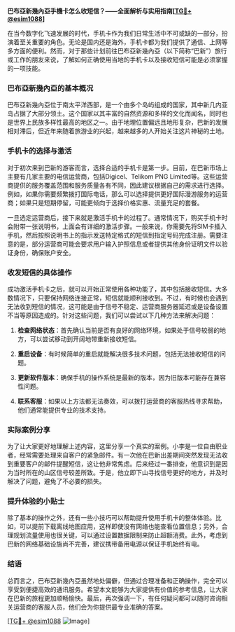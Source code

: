 **巴布亞新幾內亞手機卡怎么收短信？——全面解析与实用指南[[TG💪+ @esim1088](https://t.me/s/esim1088)]**

在当今数字化飞速发展的时代，手机卡作为我们日常生活中不可或缺的一部分，扮演着至关重要的角色。无论是国内还是海外，手机卡都为我们提供了通信、上网等多方面的便利。然而，对于那些计划前往巴布亞新幾內亞（以下简称“巴新”）旅行或工作的朋友来说，了解如何正确使用当地的手机卡以及接收短信可能是必须掌握的一项技能。

### 巴布亞新幾內亞的基本概况

巴布亞新幾內亞位于南太平洋西部，是一个由多个岛屿组成的国家，其中新几内亚岛占据了大部分领土。这个国家以其丰富的自然资源和多样的文化而闻名，同时也是世界上民族多样性最高的地区之一。由于地理位置偏远且地形复杂，巴新的发展相对滞后，但近年来随着旅游业的兴起，越来越多的人开始关注这片神秘的土地。

### 手机卡的选择与激活

对于初次来到巴新的游客而言，选择合适的手机卡是第一步。目前，在巴新市场上主要有几家主要的电信运营商，包括Digicel、Telikom PNG Limited等。这些运营商提供的服务覆盖范围和服务质量各有不同，因此建议根据自己的需求进行选择。例如，如果你需要频繁拨打国际电话，那么可以选择提供更好国际漫游服务的运营商；如果只是短期停留，可能更倾向于选择价格实惠、流量充足的套餐。

一旦选定运营商后，接下来就是激活手机卡的过程了。通常情况下，购买手机卡时会附带一张说明书，上面会有详细的激活步骤。一般来说，你需要先将SIM卡插入手机，然后按照说明书上的指示发送特定格式的短信到指定号码完成注册。需要注意的是，部分运营商可能会要求用户输入护照信息或者提供其他身份证明文件以验证身份，确保账户安全。

### 收发短信的具体操作

成功激活手机卡之后，就可以开始正常使用各种功能了，其中包括接收短信。大多数情况下，只要保持网络连接正常，短信就能顺利接收到。不过，有时候也会遇到无法收到短信的情况，这可能是由于信号不稳定、运营商服务器延迟或是设备设置不当等原因造成的。针对这些问题，我们可以尝试以下几种方法来解决问题：

1. **检查网络状态**：首先确认当前是否有良好的网络环境，如果处于信号较弱的地方，可以尝试移动到开阔地带重新接收短信。
   
2. **重启设备**：有时候简单的重启就能解决很多技术问题，包括无法接收短信的问题。

3. **更新软件版本**：确保手机的操作系统是最新的版本，因为旧版本可能存在兼容性问题。

4. **联系客服**：如果以上方法都无法奏效，可以拨打运营商的客服热线寻求帮助，他们通常能提供专业的技术支持。

### 实际案例分享

为了让大家更好地理解上述内容，这里分享一个真实的案例。小李是一位自由职业者，经常需要处理来自客户的紧急邮件。有一次他在巴新出差期间突然发现无法收到重要客户的邮件提醒短信，这让他非常焦虑。后来经过一番排查，他意识到是因为当时所在的山区信号较差所致。于是，他立即下山寻找信号更好的地方，并及时解决了问题，避免了不必要的损失。

### 提升体验的小贴士

除了基本的操作之外，还有一些小技巧可以帮助提升使用手机卡的整体体验。比如，可以提前下载离线地图应用，这样即使没有网络也能查看位置信息；另外，合理规划流量使用也很关键，可以通过设置数据限制来防止超额消费。此外，考虑到巴新的网络基础设施尚不完善，建议携带备用电源以保证手机始终有电。

### 结语

总而言之，巴布亞新幾內亞虽然地处偏僻，但通过合理准备和正确操作，完全可以享受到便捷高效的通讯服务。希望本文能够为大家提供有价值的参考信息，让大家在巴新的旅程更加顺畅愉快。最后，再次强调一下，有任何疑问都可以随时咨询相关运营商的客服人员，他们会为你提供最专业准确的答案。

[[TG💪+ @esim1088](https://t.me/s/esim1088) ![Image](https://i.postimg.cc/4NQfJmqS/Snipaste-2025-05-13-00-14-12.png)]